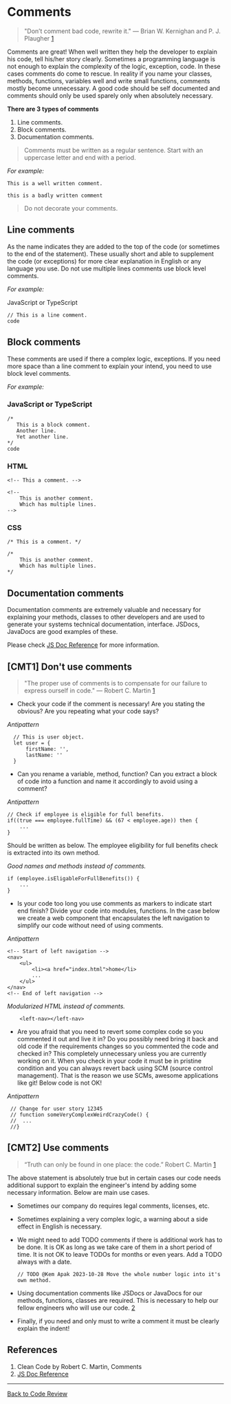 # Comments

> "Don’t comment bad code, rewrite it." — Brian W. Kernighan and P. J. Plaugher [1](#cite01)

Comments are great! When well written they help the developer to explain his code, tell his/her story clearly. Sometimes a programming language is not enough to explain the complexity of the logic, exception, code. In these cases comments do come to rescue. In reality if you name your classes, methods, functions, variables well and write small functions, comments mostly become unnecessary. A good code should be self documented and comments should only be used sparely only when absolutely necessary.

**There are 3 types of comments**

1. Line comments.
2. Block comments.
3. Documentation comments.

> Comments must be written as a regular sentence. Start with an uppercase letter and end with a period.

_For example:_

`This is a well written comment.`

`this is a badly written comment`

> Do not decorate your comments.

## Line comments
As the name indicates they are added to the top of the code (or sometimes to the end of the statement). These usually short and able to supplement the code (or exceptions) for more clear explanation in English or any language you use. Do not use multiple lines comments use block level comments.

_For example:_

JavaScript or TypeScript
```
// This is a line comment.
code
```

## Block comments
These comments are used if there a complex logic, exceptions. If you need more space than a line comment to explain your intend, you need to use block level comments.

_For example:_
### JavaScript or TypeScript
```
/* 
   This is a block comment.
   Another line.
   Yet another line.
*/
code   
```

### HTML
```
<!-- This a comment. -->

<!-- 
	This is another comment.
	Which has multiple lines. 
-->
```

### CSS
```
/* This is a comment. */

/* 
	This is another comment.
	Which has multiple lines. 
*/
```

## Documentation comments

Documentation comments are extremely valuable and necessary for explaining your methods, classes to other developers and are used to generate your systems technical documentation, interface. JSDocs, JavaDocs are good examples of these.

Please check [JS Doc Reference](https://www.typescriptlang.org/docs/handbook/jsdoc-supported-types.html) for more information.

## [CMT1] Don't use comments

> "The proper use of comments is to compensate for our failure to express ourself in code." — Robert C. Martin  [1](#cite01)

- Check your code if the comment is necessary! Are you stating the obvious? Are you repeating what your code says?

_Antipattern_

```
  // This is user object.
  let user = {
	  firstName: '',
	  lastName: ''
  }
```

- Can you rename a variable, method, function? Can you extract a block of code into a function and name it accordingly to avoid using a comment?

_Antipattern_

```
// Check if employee is eligible for full benefits.
if((true === employee.fullTime) && (67 < employee.age)) then {
	...
} 
```

Should be written as below. The employee eligibility for full benefits check is extracted into its own method.

_Good names and methods instead of comments._

```
if (employee.isEligableForFullBenefits()) {
	...
}
```

- Is your code too long you use comments as markers to indicate start end finish? Divide your code into modules, functions. In the case below we create a web component that encapsulates the left navigation to simplify our code without need of using comments.

_Antipattern_

```
<!-- Start of left navigation -->
<nav>
	<ul>
		<li><a href="index.html">home</li>
		...
	</ul>
</nav>
<!-- End of left navigation -->

```

_Modularized HTML instead of comments._

```
	<left-nav></left-nav>
```

- Are you afraid that you need to revert some complex code so you commented it out and live it in? Do you possibly need bring it back and old code if the requirements changes so you commented the code and checked in? This completely unnecessary unless you are currently working on it. When you check in your code it must be in pristine condition and you can always revert back using SCM (source control management). That is the reason we use SCMs, awesome applications like git! Below code is not OK!

_Antipattern_

```
 // Change for user story 12345
 // function someVeryComplexWeirdCrazyCode() {
 //  ...
 //}
```

## [CMT2] Use comments

> “Truth can only be found in one place: the code.” Robert C. Martin  [1](#cite01)

The above statement is absolutely true but in certain cases our code needs additional support to explain the engineer's intend by adding some necessary information. Below are main use cases.

- Sometimes our company do requires legal comments, licenses, etc.

- Sometimes explaining a very complex logic, a warning about a side effect in English is necessary.

- We might need to add TODO comments if there is additional work has to be done.  It is OK as long as we take care of them in a short period of time. It is not OK to leave TODOs for months or even years. Add a TODO always with a date.

	`// TODO @Kem Apak 2023-10-28 Move the whole number logic into it's own method.`

- Using documentation comments like JSDocs or JavaDocs for our methods, functions, classes are required. This is necessary to help our fellow engineers who will use our code. [2](#cite02)

- Finally, if you need and only must to write a comment it must be clearly explain the indent!

## References
1. <a id="cite01"></a>Clean Code by Robert C. Martin, Comments
2. <a id="cite02"></a>[JS Doc Reference](https://www.typescriptlang.org/docs/handbook/jsdoc-supported-types.html)
---

[Back to Code Review](../code-review.md)